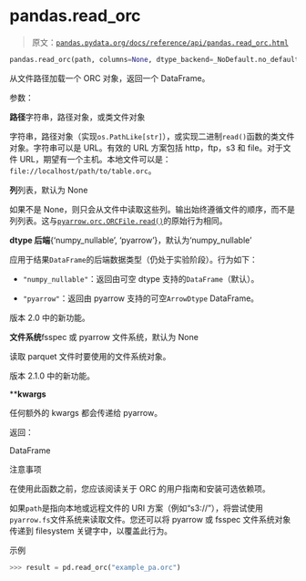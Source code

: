 # pandas.read_orc

> 原文：[`pandas.pydata.org/docs/reference/api/pandas.read_orc.html`](https://pandas.pydata.org/docs/reference/api/pandas.read_orc.html)

```py
pandas.read_orc(path, columns=None, dtype_backend=_NoDefault.no_default, filesystem=None, **kwargs)
```

从文件路径加载一个 ORC 对象，返回一个 DataFrame。

参数：

**路径**字符串，路径对象，或类文件对象

字符串，路径对象（实现`os.PathLike[str]`），或实现二进制`read()`函数的类文件对象。字符串可以是 URL。有效的 URL 方案包括 http，ftp，s3 和 file。对于文件 URL，期望有一个主机。本地文件可以是：`file://localhost/path/to/table.orc`。

**列**列表，默认为 None

如果不是 None，则只会从文件中读取这些列。输出始终遵循文件的顺序，而不是列列表。这与[`pyarrow.orc.ORCFile.read()`](https://arrow.apache.org/docs/python/generated/pyarrow.orc.ORCFile.html#pyarrow.orc.ORCFile.read "(在 Apache Arrow v15.0.2 中)")的原始行为相同。

**dtype 后端**{‘numpy_nullable’, ‘pyarrow’}，默认为‘numpy_nullable’

应用于结果`DataFrame`的后端数据类型（仍处于实验阶段）。行为如下：

+   `"numpy_nullable"`：返回由可空 dtype 支持的`DataFrame`（默认）。

+   `"pyarrow"`：返回由 pyarrow 支持的可空`ArrowDtype` DataFrame。

版本 2.0 中的新功能。

**文件系统**fsspec 或 pyarrow 文件系统，默认为 None

读取 parquet 文件时要使用的文件系统对象。

版本 2.1.0 中的新功能。

****kwargs**

任何额外的 kwargs 都会传递给 pyarrow。

返回：

DataFrame

注意事项

在使用此函数之前，您应该阅读关于 ORC 的用户指南和安装可选依赖项。

如果`path`是指向本地或远程文件的 URI 方案（例如“s3://”），将尝试使用`pyarrow.fs`文件系统来读取文件。您还可以将 pyarrow 或 fsspec 文件系统对象传递到 filesystem 关键字中，以覆盖此行为。

示例

```py
>>> result = pd.read_orc("example_pa.orc") 
```
